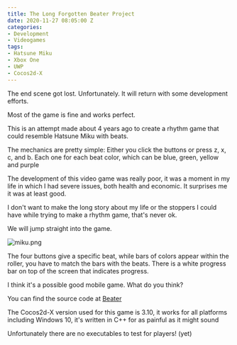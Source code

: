 ```yaml
---
title: The Long Forgotten Beater Project
date: 2020-11-27 08:05:00 Z
categories:
- Development
- Videogames
tags:
- Hatsune Miku
- Xbox One
- UWP
- Cocos2d-X
---
```


The end scene got lost. Unfortunately. It will return with some development efforts.

Most of the game is fine and works perfect.

This is an attempt made about 4 years ago to create a rhythm game that could resemble Hatsune Miku with beats. 

The mechanics are pretty simple: 
    Either you click the buttons or press z, x, c, and b.
    Each one for each beat color, which can be blue, green, yellow and 
    purple

The development of this video game was really poor, it was a moment in my life in which I had severe issues, both health and economic. It surprises me it was at least good. 

I don't want to make the long story about my life or the stoppers I could have while trying to make a rhythm game, that's never ok. 

We will jump straight into the game.

![miku.png](/uploads/miku.png)

The four buttons give a specific beat, while bars of colors appear within the roller, you have to match the bars with the beats. There is a white progress bar on top of the screen that indicates progress.

I think it's a possible good mobile game. What do you think?

You can find the source code at [Beater](https://github.com/greentwip/beater)

The Cocos2d-X version used for this game is 3.10, it works for all platforms including Windows 10, it's written in C++ for as painful as it might sound

Unfortunately there are no executables to test for players! (yet)